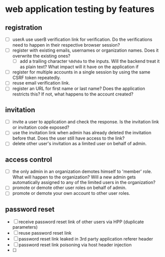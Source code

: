 # web application testing by features

## registration
- [ ] userA use userB verification link for verification. Do the verifications need to happen in their respective browser session?
- [ ] register with existing emails, usernames or organization names. Does it overwrite the existing ones?
  - [ ] add a trailing character `%0d%0a` to the inputs. Will the backend treat it as plain text? What impact will it have on the application if 
- [ ] register for multiple accounts in a single session by using the same CSRF token repeatedly.
- [ ] reuse email verification link.
- [ ] register an URL for first name or last name? Does the application restricts this? If not, what happens to the account created?

## invitation
- [ ] invite a user to application and check the response. Is the invitation link or invitation code exposed?
- [ ] use the invitation link when admin has already deleted the invitation before that. Does the user still have access to the link?
- [ ] delete other user's invitation as a limited user on behalf of admin.

## access control
- [ ] the only admin in an organization demotes himself to 'member' role. What will happen to the organization? Will a new admin gets automatically assigned to any of the limited users in the organization?
- [ ] promote or demote other user roles on behalf of admin.
- [ ] promote or demote your own account to other user roles.

## password reset
- [ ] receive password reset link of other users via HPP (duplicate parameters)
- [ ] reuse password reset link
- [ ] password reset link leaked in 3rd party application referer header
- [ ] password reset link poisoning via host header injection
- [ ] 
